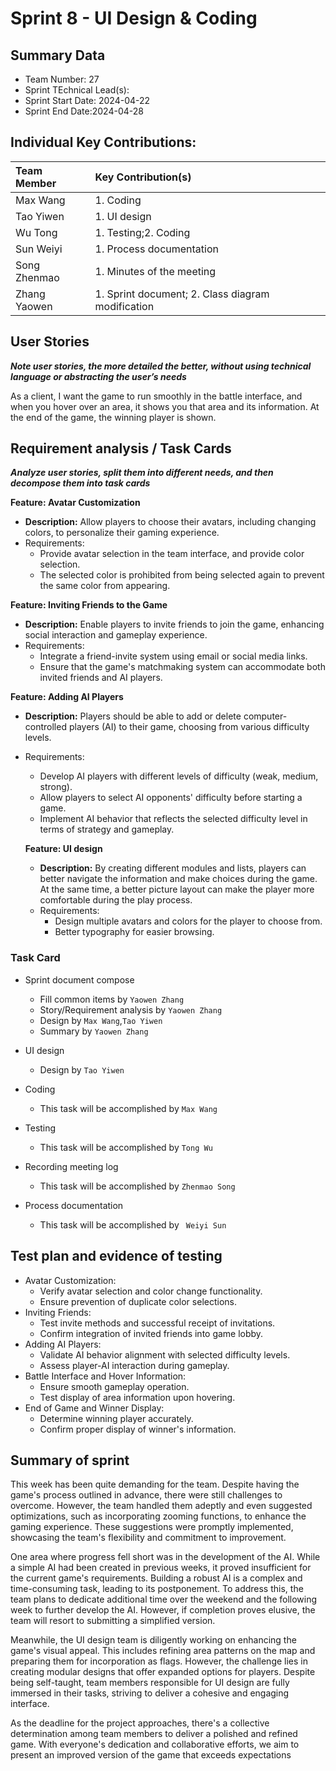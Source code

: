 # Sprint 8 - UI Design & Coding

## Summary Data

* Team Number: 27
* Sprint TEchnical Lead(s): 
* Sprint Start Date: 2024-04-22
* Sprint End Date:2024-04-28

## Individual Key Contributions:

|  Team Member   | Key Contribution(s)  |
|  :----         | :----                |
| Max Wang       | 1. Coding |
| Tao Yiwen      | 1. UI design |
| Wu Tong        | 1. Testing;2. Coding |
| Sun Weiyi      | 1.  Process documentation |
| Song Zhenmao   | 1. Minutes of the meeting |
| Zhang Yaowen   | 1. Sprint document; 2. Class diagram modification |



## User Stories 
***Note user stories, the more detailed the better, without using technical language or abstracting the user’s needs***

As a client, I want the game to run smoothly in the battle interface, and when you hover over an area, it shows you that area and its information. At the end of the game, the winning player is shown.

## Requirement analysis / Task Cards
***Analyze user stories, split them into different needs, and then decompose them into task cards***

**Feature: Avatar Customization**

- **Description:** Allow players to choose their avatars, including changing colors, to personalize their gaming experience.
- Requirements:
  - Provide avatar selection in the team interface, and provide color selection.
  - The selected color is prohibited from being selected again to prevent the same color from appearing.

**Feature: Inviting Friends to the Game**

- **Description:** Enable players to invite friends to join the game, enhancing social interaction and gameplay experience.
- Requirements:
  - Integrate a friend-invite system using email or social media links.
  - Ensure that the game's matchmaking system can accommodate both invited friends and AI players.

**Feature: Adding AI Players**

- **Description:** Players should be able to add or delete computer-controlled players (AI) to their game, choosing from various difficulty levels.

- Requirements:

  - Develop AI players with different levels of difficulty (weak, medium, strong).
  - Allow players to select AI opponents' difficulty before starting a game.
  - Implement AI behavior that reflects the selected difficulty level in terms of strategy and gameplay.

  **Feature: UI design**

  - **Description:** By creating different modules and lists, players can better navigate the information and make choices during the game. At the same time, a better picture layout can make the player more comfortable during the play process.
  - Requirements:
    - Design multiple avatars and colors for the player to choose from.
    - Better typography for easier browsing.



### Task Card

* Sprint document compose

  * Fill common items by `Yaowen Zhang`
  * Story/Requirement analysis by `Yaowen Zhang`
  * Design by `Max Wang`,`Tao Yiwen`
  * Summary by `Yaowen Zhang`
* UI design

  * Design by `Tao Yiwen`
* Coding

  * This task will be accomplished by  `Max Wang`
* Testing

  * This task will be accomplished by  `Tong Wu`
* Recording meeting log

  * This task will be accomplished by  `Zhenmao Song`
* Process documentation

  * This task will be accomplished by  ` Weiyi Sun`



## Test plan and evidence of testing
* Avatar Customization:
  * Verify avatar selection and color change functionality.
  * Ensure prevention of duplicate color selections.
* Inviting Friends:
  * Test invite methods and successful receipt of invitations.
  * Confirm integration of invited friends into game lobby.
* Adding AI Players:
  * Validate AI behavior alignment with selected difficulty levels.
  * Assess player-AI interaction during gameplay.
* Battle Interface and Hover Information:
  * Ensure smooth gameplay operation.
  * Test display of area information upon hovering.
* End of Game and Winner Display:
  * Determine winning player accurately.
  * Confirm proper display of winner's information.


## Summary of sprint

This week has been quite demanding for the team. Despite having the game's process outlined in advance, there were still challenges to overcome. However, the team handled them adeptly and even suggested optimizations, such as incorporating zooming functions, to enhance the gaming experience. These suggestions were promptly implemented, showcasing the team's flexibility and commitment to improvement.

One area where progress fell short was in the development of the AI. While a simple AI had been created in previous weeks, it proved insufficient for the current game's requirements. Building a robust AI is a complex and time-consuming task, leading to its postponement. To address this, the team plans to dedicate additional time over the weekend and the following week to further develop the AI. However, if completion proves elusive, the team will resort to submitting a simplified version.

Meanwhile, the UI design team is diligently working on enhancing the game's visual appeal. This includes refining area patterns on the map and preparing them for incorporation as flags. However, the challenge lies in creating modular designs that offer expanded options for players. Despite being self-taught, team members responsible for UI design are fully immersed in their tasks, striving to deliver a cohesive and engaging interface.

As the deadline for the project approaches, there's a collective determination among team members to deliver a polished and refined game. With everyone's dedication and collaborative efforts, we aim to present an improved version of the game that exceeds expectations



